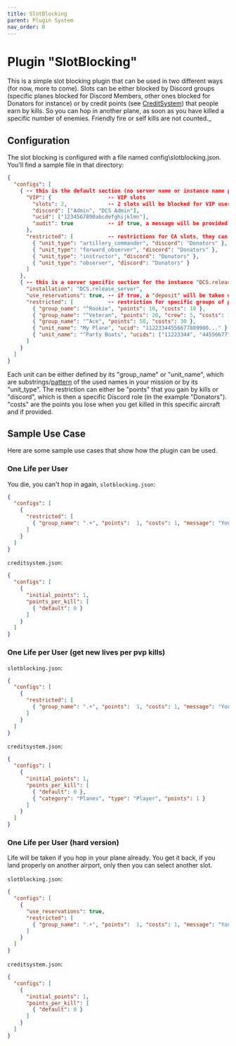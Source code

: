 ```yaml
---
title: SlotBlocking
parent: Plugin System
nav_order: 0
---
```


# Plugin "SlotBlocking"

This is a simple slot blocking plugin that can be used in two different ways (for now, more to come).
Slots can be either blocked by Discord groups (specific planes blocked for Discord Members, other ones blocked for 
Donators for instance) or by credit points (see [CreditSystem]) that people earn by kills. 
So you can hop in another plane, as soon as you have killed a specific number of enemies. Friendly fire or self kills 
are not counted._

## Configuration

The slot blocking is configured with a file named config\slotblocking.json. You'll find a sample file in that directory:

```json
{
  "configs": [
    { -- this is the default section (no server name or instance name provided)
      "VIP": {                  -- VIP slots
        "slots": 2,             -- 2 slots will be blocked for VIP users
        "discord": ["Admin", "DCS Admin"],
        "ucid": ["1234567890abcdefghijklmn"],
        "audit": true           -- if true, a message will be provided in the audit channel, if a VIP joins
      },
      "restricted": [           -- restrictions for CA slots, they can only be used by Discord group "Donators"
        { "unit_type": "artillery_commander", "discord": "Donators" },
        { "unit_type": "forward_observer", "discord": "Donators" },
        { "unit_type": "instructor", "discord": "Donators" },
        { "unit_type": "observer", "discord": "Donators" }
      ]
    },
    { -- this is a server specific section for the instance "DCS.release_server" in this case
      "installation": "DCS.release_server",
      "use_reservations": true, -- if true, a "deposit" will be taken on hop-on and payed out on RTB, otherwise points will be credited on death 
      "restricted": [           -- restriction for specific groups of planes, based on a points system
        { "group_name": "^Rookie", "points": 10, "costs": 10 },
        { "group_name": "^Veteran", "points": 20, "crew": 5, "costs": 10 }, -- a multicrew seat (aka RIO) costs 5 points here
        { "group_name": "^Ace", "points": 50, "costs": 30 },
        { "unit_name": "My Plane", "ucid": "11223344556677889900..." },     -- restriced slot for a specific ucid
        { "unit_name": "^Party Boats", "ucids": ["11223344", "44556677"]}   -- restricted slots for a group of ucids
      ]
    }
  ]
}
```

Each unit can be either defined by its "group_name" or "unit_name", which are substrings/[pattern] of the used names in your mission or by its "unit_type".
The restriction can either be "points" that you gain by kills or "discord", which is then a specific Discord role (in the example "Donators").
"costs" are the points you lose when you get killed in this specific aircraft and if provided.

## Sample Use Case

Here are some sample use cases that show how the plugin can be used.

### One Life per User 

You die, you can't hop in again, `slotblocking.json`:

```json
{
  "configs": [
    {
      "restricted": [
        { "group_name": ".+", "points":  1, "costs": 1, "message": "You ran out of lifes."}
      ]
    }
  ]
}
```

`creditsystem.json`:

```json
{
  "configs": [
    {
      "initial_points": 1,
      "points_per_kill": [
        { "default": 0 }
      ]
    }
  ]
}
```

### One Life per User (get new lives per pvp kills)

`slotblocking.json`:

```json
{
  "configs": [
    {
      "restricted": [
        { "group_name": ".+", "points":  1, "costs": 1, "message": "You ran out of lifes."}
      ]
    }
  ]
}
```

`creditsystem.json`:

```json
{
  "configs": [
    {
      "initial_points": 1,
      "points_per_kill": [
        { "default": 0 },
        { "category": "Planes", "type": "Player", "points": 1 }
      ]
    }
  ]
}
```

### One Life per User (hard version)

Life will be taken if you hop in your plane already. You get it back, if you land properly on another airport, only then
you can select another slot.

`slotblocking.json`:

```json
{
  "configs": [
    {
      "use_reservations": true, 
      "restricted": [
        { "group_name": ".+", "points":  1, "costs": 1, "message": "You ran out of lifes."}
      ]
    }
  ]
}
```

`creditsystem.json`:

```json
{
  "configs": [
    {
      "initial_points": 1,
      "points_per_kill": [
        { "default": 0 }
      ]
    }
  ]
}
```

[CreditSystem]: creditsystem.md
[pattern]: https://riptutorial.com/lua/example/20315/lua-pattern-matching
